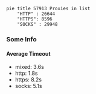 
```mermaid
pie title 57913 Proxies in list
    "HTTP" : 26644
    "HTTPS": 8596
    "SOCKS" : 29948
```

### Some Info
#### Average Timeout

- mixed: 3.6s
- http: 1.8s
- https: 8.2s
- socks: 5.1s